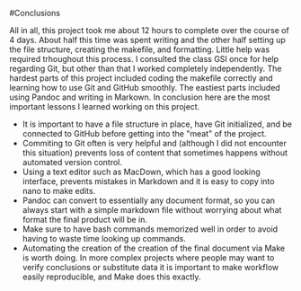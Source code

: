 #Conclusions

All in all, this project took me about 12 hours to complete over the course of 4 days. About half this time was spent writing and the other half setting up the file structure, creating the makefile, and formatting. Little help was required trhoughout this process. I consulted the class GSI once for help regarding Git, but other than that I worked completely independently. The hardest parts of this project included coding the makefile correctly and learning how to use Git and GitHub smoothly. The eastiest parts included using Pandoc and writing in Markown. In conclusion here are the most important lessons I learned working on this project.

* It is important to have a file structure in place, have Git initialized, and be connected to GitHub before getting into the "meat" of the project.
* Commiting to Git often is very helpful and (although I did not encounter this situation) prevents loss of content that sometimes happens without automated version control.
* Using a text editor such as MacDown, which has a good looking interface, prevents mistakes in Markdown and it is easy to copy into nano to make edits.
* Pandoc can convert to essentially any document format, so you can always start with a simple markdown file without worrying about what format the final product will be in.
* Make sure to have bash commands memorized well in order to avoid having to waste time looking up commands.
* Automating the creation of the creation of the final document via Make is worth doing. In more complex projects where people may want to verify conclusions or substitute data it is important to make workflow easily reproducible, and Make does this exactly.


